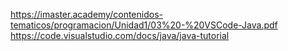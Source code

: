 


https://imaster.academy/contenidos-tematicos/programacion/Unidad1/03%20-%20VSCode-Java.pdf
https://code.visualstudio.com/docs/java/java-tutorial